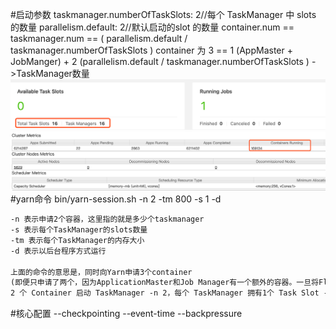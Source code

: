 #启动参数
taskmanager.numberOfTaskSlots: 2//每个 TaskManager 中 slots 的数量
parallelism.default: 2//默认启动的slot 的数量
container.num ==  taskmanager.num ==  ( parallelism.default  /  taskmanager.numberOfTaskSlots )
container 为   3 ==  1 (AppMaster + JobManger) +  2 (parallelism.default / taskmanager.numberOfTaskSlots ) ->TaskManager数量
![](.z_05_flink_00_命令_images/622b153c.png)
![](.z_05_flink_00_命令_images/a3f3ea34.png)
#yarn命令
bin/yarn-session.sh -n 2 -tm 800 -s 1 -d
```asp
-n 表示申请2个容器，这里指的就是多少个taskmanager 
-s 表示每个TaskManager的slots数量
-tm 表示每个TaskManager的内存大小
-d 表示以后台程序方式运行

上面的命令的意思是，同时向Yarn申请3个container
(即便只申请了两个，因为ApplicationMaster和Job Manager有一个额外的容器。一旦将Flink 部署到YARN群集中，它就会显示Job Manager的连接详细信息)
2 个 Container 启动 TaskManager -n 2，每个 TaskManager 拥有1个 Task Slot -s 1，并且向 每个 TaskManager 的 Container 申请 800M 的内存，以及一个ApplicationMaster--Job Manager
```
#核心配置
--checkpointing
--event-time
--backpressure
